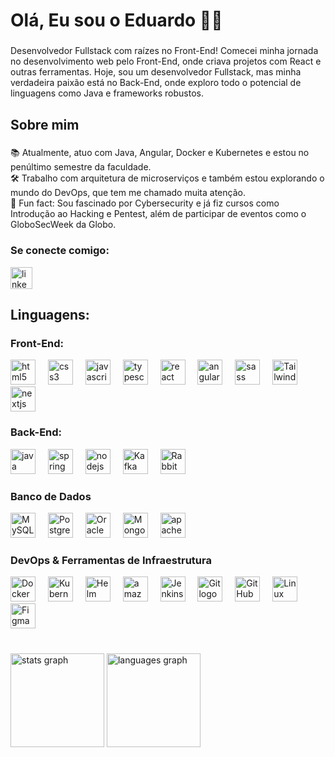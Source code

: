<h1 align="left">Olá, Eu sou o Eduardo 👨‍💻</h1>

###

<p align="left"> Desenvolvedor Fullstack com raízes no Front-End! Comecei minha jornada no desenvolvimento web pelo Front-End, onde criava projetos com React e outras ferramentas. Hoje, sou um desenvolvedor Fullstack, mas minha verdadeira paixão está no Back-End, onde exploro todo o potencial de linguagens como Java e frameworks robustos. </p>

###

<h2 align="left">Sobre mim</h2>

###

<p align="left">📚 Atualmente, atuo com Java, Angular, Docker e Kubernetes e estou no penúltimo semestre da faculdade.<br>🛠 Trabalho com arquitetura de microserviços e também estou explorando o mundo do DevOps, que tem me chamado muita atenção.<br>🎲 Fun fact: Sou fascinado por Cybersecurity e já fiz cursos como Introdução ao Hacking e Pentest, além de participar de eventos como o GloboSecWeek da Globo.</p>

###

<h3 align="left">Se conecte comigo:</h3>
<div align="left">
  <a href="https://www.linkedin.com/in/eduardo-danttas/" target="_blank">
    <img src="https://img.shields.io/static/v1?message=LinkedIn&logo=linkedin&label=&color=0077B5&logoColor=white&labelColor=&style=for-the-badge" height="35" alt="linkedin logo"  />
  </a>
</div>

###

<h2 align="left">Linguagens:</h2>

<h3 align="left">Front-End:</h3>
<div align="left">
  <img src="https://cdn.jsdelivr.net/gh/devicons/devicon/icons/html5/html5-original.svg" height="40" alt="html5 logo"  />
  <img width="12" />
  <img src="https://cdn.jsdelivr.net/gh/devicons/devicon/icons/css3/css3-original.svg" height="40" alt="css3 logo"  />
  <img width="12" />
  <img src="https://cdn.jsdelivr.net/gh/devicons/devicon/icons/javascript/javascript-original.svg" height="40" alt="javascript logo"  />
  <img width="12" />
  <img src="https://cdn.jsdelivr.net/gh/devicons/devicon/icons/typescript/typescript-original.svg" height="40" alt="typescript logo"  />
  <img width="12" />
  <img src="https://cdn.jsdelivr.net/gh/devicons/devicon/icons/react/react-original.svg" height="40" alt="react logo"  />
  <img width="12" />
  <img src="https://cdn.jsdelivr.net/gh/devicons/devicon/icons/angularjs/angularjs-original.svg" height="40" alt="angularjs logo"  />
  <img width="12" />
  <img src="https://cdn.jsdelivr.net/gh/devicons/devicon/icons/sass/sass-original.svg" height="40" alt="sass logo"  />
  <img width="12" />
  <img src="https://cdn.jsdelivr.net/gh/devicons/devicon/icons/tailwindcss/tailwindcss-original.svg" height="40" alt="Tailwind CSS logo" /> 
  <img width="12" />
  <img src="https://cdn.jsdelivr.net/gh/devicons/devicon/icons/nextjs/nextjs-original.svg" height="40" alt="nextjs logo"  />
</div>

###

<h3 align="left">Back-End:</h3>
<div align="left">
  <img src="https://cdn.jsdelivr.net/gh/devicons/devicon/icons/java/java-original.svg" height="40" alt="java logo"  />
  <img width="12" />
  <img src="https://cdn.jsdelivr.net/gh/devicons/devicon/icons/spring/spring-original.svg" height="40" alt="spring logo"  />
  <img width="12" />
  <img src="https://cdn.jsdelivr.net/gh/devicons/devicon/icons/nodejs/nodejs-original.svg" height="40" alt="nodejs logo"  />
  <img width="12" /> 
  <img src="https://cdn.jsdelivr.net/gh/devicons/devicon/icons/apachekafka/apachekafka-original.svg" height="40" alt="Kafka logo" /> 
  <img width="12" /> 
  <img src="https://cdn.jsdelivr.net/gh/devicons/devicon/icons/rabbitmq/rabbitmq-original.svg" height="40" alt="RabbitMQ logo" /> 
</div>

###

<h3 align="left">Banco de Dados</h3> 
<div align="left"> 
  <img src="https://cdn.jsdelivr.net/gh/devicons/devicon/icons/mysql/mysql-original.svg" height="40" alt="MySQL logo" /> 
  <img width="12" /> 
  <img src="https://cdn.jsdelivr.net/gh/devicons/devicon/icons/postgresql/postgresql-original.svg" height="40" alt="PostgreSQL logo" /> 
  <img width="12" /> 
  <img src="https://cdn.jsdelivr.net/gh/devicons/devicon/icons/oracle/oracle-original.svg" height="40" alt="Oracle logo" /> 
  <img width="12" /> 
  <img src="https://cdn.jsdelivr.net/gh/devicons/devicon/icons/mongodb/mongodb-original.svg" height="40" alt="MongoDB logo" /> 
  <img width="12" /> 
  <img src="https://cdn.simpleicons.org/apachecassandra/1287B1" height="40" alt="apachecassandra logo"  />
</div>

###

<h3 align="left">DevOps & Ferramentas de Infraestrutura</h3>
<div align="left"> 
  <img src="https://cdn.jsdelivr.net/gh/devicons/devicon/icons/docker/docker-original.svg" height="40" alt="Docker logo" /> 
  <img width="12" /> <img src="https://cdn.jsdelivr.net/gh/devicons/devicon/icons/kubernetes/kubernetes-plain.svg" height="40" alt="Kubernetes logo" />
  <img width="12" /> <img src="https://cdn.jsdelivr.net/gh/devicons/devicon/icons/helm/helm-original.svg" height="40" alt="Helm logo" />
  <img width="12" /> <img src="https://cdn.jsdelivr.net/gh/devicons/devicon/icons/amazonwebservices/amazonwebservices-original-wordmark.svg" height="40" alt="amazonwebservices logo"  />
  <img width="12" /> <img src="https://cdn.jsdelivr.net/gh/devicons/devicon/icons/jenkins/jenkins-original.svg" height="40" alt="Jenkins logo" /> 
  <img width="12" /> <img src="https://cdn.jsdelivr.net/gh/devicons/devicon/icons/git/git-original.svg" height="40" alt="Git logo" /> 
  <img width="12" /> <img src="https://cdn.jsdelivr.net/gh/devicons/devicon/icons/github/github-original.svg" height="40" alt="GitHub logo" /> 
  <img width="12" /> <img src="https://cdn.jsdelivr.net/gh/devicons/devicon/icons/linux/linux-original.svg" height="40" alt="Linux logo" /> 
  <img width="12" /> <img src="https://cdn.jsdelivr.net/gh/devicons/devicon/icons/figma/figma-original.svg" height="40" alt="Figma logo" /> 
</div>

###

<br clear="both">

<div align="left">
  <img src="https://github-readme-stats.vercel.app/api?username=edudanntas&hide_title=false&hide_rank=false&show_icons=true&include_all_commits=true&count_private=true&disable_animations=false&theme=dracula&locale=en&hide_border=false&order=1" height="150" alt="stats graph"  />
  <img src="https://github-readme-stats.vercel.app/api/top-langs?username=edudanntas&locale=en&hide_title=false&layout=compact&card_width=320&langs_count=5&theme=dracula&hide_border=false&order=2" height="150" alt="languages graph"  />
</div>

###
